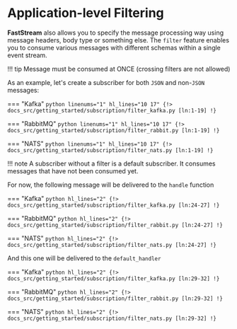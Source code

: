 # Application-level Filtering

**FastStream** also allows you to specify the message processing way using message headers, body type or something else. The `filter` feature enables you to consume various messages with different schemas within a single event stream.

!!! tip
    Message must be consumed at ONCE (crossing filters are not allowed)

As an example, let's create a subscriber for both `JSON` and non-`JSON` messages:

=== "Kafka"
    ```python linenums="1" hl_lines="10 17"
    {!> docs_src/getting_started/subscription/filter_kafka.py [ln:1-19] !}
    ```

=== "RabbitMQ"
    ```python linenums="1" hl_lines="10 17"
    {!> docs_src/getting_started/subscription/filter_rabbit.py [ln:1-19] !}
    ```

=== "NATS"
    ```python linenums="1" hl_lines="10 17"
    {!> docs_src/getting_started/subscription/filter_nats.py [ln:1-19] !}
    ```

!!! note
    A subscriber without a filter is a default subscriber. It consumes messages that have not been consumed yet.

For now, the following message will be delivered to the `handle` function

=== "Kafka"
    ```python hl_lines="2"
    {!> docs_src/getting_started/subscription/filter_kafka.py [ln:24-27] !}
    ```

=== "RabbitMQ"
    ```python hl_lines="2"
    {!> docs_src/getting_started/subscription/filter_rabbit.py [ln:24-27] !}
    ```

=== "NATS"
    ```python hl_lines="2"
    {!> docs_src/getting_started/subscription/filter_nats.py [ln:24-27] !}
    ```

And this one will be delivered to the `default_handler`

=== "Kafka"
    ```python hl_lines="2"
    {!> docs_src/getting_started/subscription/filter_kafka.py [ln:29-32] !}
    ```

=== "RabbitMQ"
    ```python hl_lines="2"
    {!> docs_src/getting_started/subscription/filter_rabbit.py [ln:29-32] !}
    ```

=== "NATS"
    ```python hl_lines="2"
    {!> docs_src/getting_started/subscription/filter_nats.py [ln:29-32] !}
    ```
